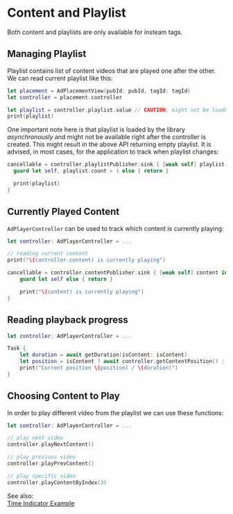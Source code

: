 # Content and Playlist

Both content and playlists are only available for insteam tags.

## Managing Playlist

Playlist contains list of content videos that are played one after the other. We can read current playlist like this:

```swift
let placement = AdPlacementView(pubId: pubId, tagId: tagId)
let controller = placement.controller

let playlist = controller.playlist.value // CAUTION: might not be loaded yet
print(playlist)
```

One important note here is that playlist is loaded by the library *asynchronously* and might not be available right after the controller is created. This might result in the above API returning empty playlist. It is advised, in most cases, for the application to track when playlist changes:

```swift
cancellable = controller.playlistPublisher.sink { [weak self] playlist in
  guard let self, playlist.count > 1 else { return }

  print(playlist)
}
```


## Currently Played Content

`AdPlayerController` can be used to track which content is currently playing:
```swift
let controller: AdPlayerController = ...

// reading current content
print("\(controller.content) is currently playing")

cancellable = controller.contentPublisher.sink { [weak self] content in
    guard let self else { return }

    print("\(content) is currently playing")
}
```

## Reading playback progress
```swift
let controller: AdPlayerController = ...

Task {
    let duration = await getDuration(isContent: isContent)
    let position = isContent ? await controller.getContentPosition() : await controller.getAdPosition()
    print("Current position \(position) / \(duration)")
}
```


## Choosing Content to Play

In order to play different video from the playlist we can use these functions:
```swift
let controller: AdPlayerController = ...

// play next video
controller.playNextContent()

// play previous video
controller.playPrevContent()

// play specific video
controller.playContentByIndex(3)
```

See also:  
[Time Indicator Example](https://github.com/Aniview/ad-player-lite-ios-example/blob/main/AdPlayerLiteSample/AdPlayerLiteSample/PlayerGui/PlayerTimeIndicator.swift)
